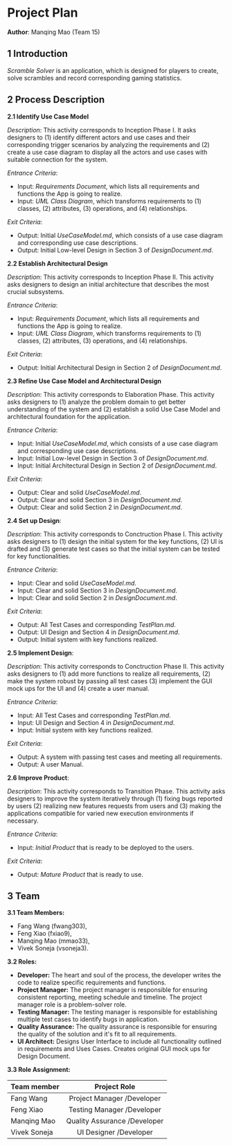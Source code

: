 # Project Plan
**Author**: Manqing Mao (Team 15)

## 1 Introduction
*Scramble Solver* is an application, which is designed for players to create, solve scrambles and record corresponding gaming statistics.


## 2 Process Description

**2.1 Identify Use Case Model**

*Description*: This activity corresponds to Inception Phase I. It asks designers to (1) identify different actors and use cases and their corresponding trigger scenarios by analyzing the requirements and (2) create a use case diagram to display all the actors and use cases with suitable connection for the system.

*Entrance Criteria*:
- Input: *Requirements Document*, which lists all requirements and functions the App is going to realize.
- Input: *UML Class Diagram*, which transforms requirements to (1) classes, (2) attributes, (3) operations, and (4) relationships.

*Exit Criteria*:

- Output: Initial *UseCaseModel.md*, which consists of a use case diagram and corresponding use case descriptions.
- Output: Initial Low-level Design in Section 3 of *DesignDocument.md*.

**2.2 Establish Architectural Design**

*Description*: This activity corresponds to Inception Phase II. This activity asks designers to design an initial architecture that describes the most crucial subsystems.

*Entrance Criteria*:
- Input: *Requirements Document*, which lists all requirements and functions the App is going to realize.
- Input: *UML Class Diagram*, which transforms requirements to (1) classes, (2) attributes, (3) operations, and (4) relationships.

*Exit Criteria*:

- Output: Initial Architectural Design in Section 2 of *DesignDocument.md*.

**2.3 Refine Use Case Model and Architectural Design**

*Description*: This activity corresponds to Elaboration Phase. This activity asks designers to (1) analyze the problem domain to get better understanding of the system and (2) establish a solid Use Case Model and architectural foundation for the application.

*Entrance Criteria*:
- Input: Initial *UseCaseModel.md*, which consists of a use case diagram and corresponding use case descriptions.
- Input: Initial Low-level Design in Section 3 of *DesignDocument.md*.
- Input: Initial Architectural Design in Section 2 of *DesignDocument.md*.

*Exit Criteria*:

- Output: Clear and solid *UseCaseModel.md*.
- Output: Clear and solid Section 3 in *DesignDocument.md*.
- Output: Clear and solid Section 2 in *DesignDocument.md*.


**2.4 Set up Design**:

*Description*:  This activity corresponds to Conctruction Phase I. This activity asks designers to (1) design the initial system for the key functions, (2) UI is drafted and (3) generate test cases so that the initial system can be tested for key functionalities.

*Entrance Criteria*:

- Input: Clear and solid *UseCaseModel.md*.
- Input: Clear and solid Section 3 in *DesignDocument.md*.
- Input: Clear and solid Section 2 in *DesignDocument.md*.

*Exit Criteria*:

- Output: All Test Cases and corresponding *TestPlan.md*.
- Output: UI Design and Section 4 in *DesignDocument.md*.
- Output: Initial system with key functions realized.

**2.5 Implement Design**:

*Description*: This activity corresponds to Conctruction Phase II. This activity asks designers to (1) add more functions to realize all requirements, (2) make the system robust by passing all test cases (3) implement the GUI mock ups for the UI and (4) create a user manual.

*Entrance Criteria*:

- Input: All Test Cases and corresponding *TestPlan.md*.
- Input: UI Design and Section 4 in *DesignDocument.md*.
- Input: Initial system with key functions realized.

*Exit Criteria*:

- Output: A system with passing test cases and meeting all requirements.
- Output: A user Manual.

**2.6 Improve Product**:

*Description*: This activity corresponds to Transition Phase. This activity asks designers to improve the system iteratively through (1) fixing bugs reported by users (2) realizing new features requests from users and (3) making the applications compatible for varied new execution environments if necessary.

*Entrance Criteria*:

- Input: *Initial Product* that is ready to be deployed to the users.

*Exit Criteria*:

- Output: *Mature Product* that is ready to use.


## 3 Team

**3.1 Team Members:**
- Fang Wang (fwang303),
- Feng Xiao (fxiao9),
- Manqing Mao (mmao33),
- Vivek Soneja (vsoneja3).

**3.2 Roles:**
- **Developer:** The heart and soul of the process, the developer writes the code to realize specific requirements and functions.
- **Project Manager:** The project manager is responsible for ensuring consistent reporting, meeting schedule and timeline. The project manager role is a problem-solver role.
- **Testing Manager:** The testing manager is responsible for establishing multiple test cases to identify bugs in application.
- **Quality Assurance:** The quality assurance is responsible for ensuring the quality of the solution and it's fit to all requirements.
- **UI Architect:** Designs User Interface to include all functionality outlined in requirements and Uses Cases. Creates original GUI mock ups for Design Document.

**3.3 Role Assignment:**

| Team member       | Project Role                                   |
| ----------------- |:----------------------------------------------:|
| Fang Wang         | Project Manager /Developer                     |
| Feng Xiao         | Testing Manager /Developer                     |  
| Manqing Mao       | Quality Assurance /Developer                   |     
| Vivek Soneja      | UI Designer /Developer                         |
